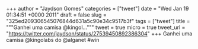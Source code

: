 
+++
author = "Jaydson Gomes"
categories = ["tweet"]
date = "Wed Jan 19 01:34:51 +0000 2011"
draft = false
slug = "325ed209306545076844d631a5c90e34c9517b3f"
tags = ["tweet"]
title = """Ganhei uma camisa @kingol..."""
tweet = true
micro = true
tweet_url = "https://twitter.com/jaydson/status/27539450892386304"
+++
Ganhei uma camisa @kingolabs do @alganet #win
